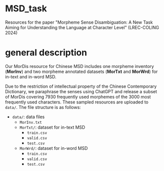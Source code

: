# MSD_task
Resources for the paper "Morpheme Sense Disambiguation: A New Task Aiming for Understanding the Language at Character Level" (LREC-COLING 2024)

# general description

Our MorDis resource for Chinese MSD includes one morpheme inventory (**MorInv**) and two morpheme annotated datasets (**MorTxt** and **MorWrd**) for in-text and in-word MSD.

Due to the restriction of intellectual property of the Chinese Contemporary Dictionary, we paraphrase the senses using ChatGPT and release a subset of MorDis covering 7930 frequently used morphemes of the 3000 most frequently used characters.
These sampled resources are uploaded to `data/`. The file structure is as follows:

- `data/`: data files
  - `MorInv.txt`
  - `MorTxt/`: dataset for in-text MSD
    - `train.csv`
    - `valid.csv`
    - `test.csv`
  - `MorWrd/`: dataset for in-word MSD
    - `train.csv`
    - `valid.csv`
    - `test.csv`




